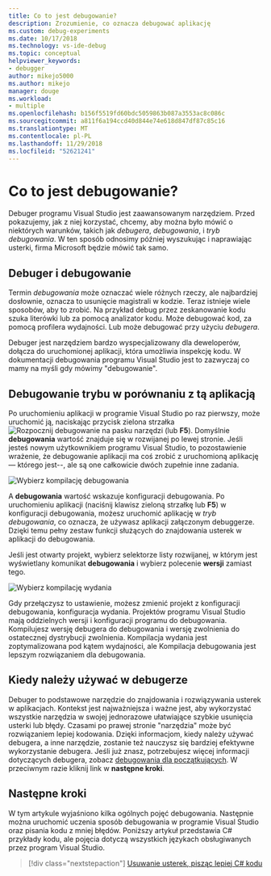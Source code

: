```yaml
---
title: Co to jest debugowanie?
description: Zrozumienie, co oznacza debugować aplikację
ms.custom: debug-experiments
ms.date: 10/17/2018
ms.technology: vs-ide-debug
ms.topic: conceptual
helpviewer_keywords:
- debugger
author: mikejo5000
ms.author: mikejo
manager: douge
ms.workload:
- multiple
ms.openlocfilehash: b156f5519fd60bdc5059863b087a3553ac8c086c
ms.sourcegitcommit: a811f6a194ccd40d844e74e618d847df87c85c16
ms.translationtype: MT
ms.contentlocale: pl-PL
ms.lasthandoff: 11/29/2018
ms.locfileid: "52621241"
---
```

# <a name="what-is-debugging"></a>Co to jest debugowanie?

Debuger programu Visual Studio jest zaawansowanym narzędziem. Przed pokazujemy, jak z niej korzystać, chcemy, aby można było mówić o niektórych warunków, takich jak *debugera*, *debugowania*, i *tryb debugowania*. W ten sposób odnosimy później wyszukując i naprawiając usterki, firma Microsoft będzie mówić tak samo.

## <a name="debugger-vs-debugging"></a>Debuger i debugowanie

Termin *debugowania* może oznaczać wiele różnych rzeczy, ale najbardziej dosłownie, oznacza to usunięcie magistrali w kodzie. Teraz istnieje wiele sposobów, aby to zrobić. Na przykład debug przez zeskanowanie kodu szuka literówki lub za pomocą analizator kodu. Może debugować kod, za pomocą profilera wydajności. Lub może debugować przy użyciu *debugera*.

Debuger jest narzędziem bardzo wyspecjalizowany dla deweloperów, dołącza do uruchomionej aplikacji, która umożliwia inspekcję kodu. W dokumentacji debugowania programu Visual Studio jest to zazwyczaj co mamy na myśli gdy mówimy "debugowanie".

## <a name="debug-mode-vs-running-your-app"></a>Debugowanie trybu w porównaniu z tą aplikacją

Po uruchomieniu aplikacji w programie Visual Studio po raz pierwszy, może uruchomić ją, naciskając przycisk zielona strzałka ![Rozpocznij debugowanie](../debugger/media/dbg-tour-start-debugging.png "Rozpocznij debugowanie") na pasku narzędzi (lub **F5**). Domyślnie **debugowania** wartość znajduje się w rozwijanej po lewej stronie. Jeśli jesteś nowym użytkownikiem programu Visual Studio, to pozostawienie wrażenie, że debugowanie aplikacji ma coś zrobić z uruchomioną aplikację — którego jest--, ale są one całkowicie dwóch zupełnie inne zadania.

![Wybierz kompilację debugowania](../debugger/media/what-is-debugging-debug-build.png)

A **debugowania** wartość wskazuje konfiguracji debugowania. Po uruchomieniu aplikacji (naciśnij klawisz zieloną strzałkę lub **F5**) w konfiguracji debugowania, możesz uruchomić aplikację w *tryb debugowania*, co oznacza, że używasz aplikacji załączonym debuggerze. Dzięki temu pełny zestaw funkcji służących do znajdowania usterek w aplikacji do debugowania.

Jeśli jest otwarty projekt, wybierz selektorze listy rozwijanej, w którym jest wyświetlany komunikat **debugowania** i wybierz polecenie **wersji** zamiast tego.

![Wybierz kompilację wydania](../debugger/media/what-is-debugging-release-build.png)

Gdy przełączysz to ustawienie, możesz zmienić projekt z konfiguracji debugowania, konfiguracja wydania. Projektów programu Visual Studio mają oddzielnych wersji i konfiguracji programu do debugowania. Kompilujesz wersję debugera do debugowania i wersję zwolnienia do ostatecznej dystrybucji zwolnienia. Kompilacja wydania jest zoptymalizowana pod kątem wydajności, ale Kompilacja debugowania jest lepszym rozwiązaniem dla debugowania.

## <a name="when-to-use-a-debugger"></a>Kiedy należy używać w debugerze

Debuger to podstawowe narzędzie do znajdowania i rozwiązywania usterek w aplikacjach. Kontekst jest najważniejsza i ważne jest, aby wykorzystać wszystkie narzędzia w swojej jednorazowe ułatwiające szybkie usunięcia usterki lub błędy. Czasami po prawej stronie "narzędzia" może być rozwiązaniem lepiej kodowania. Dzięki informacjom, kiedy należy używać debugera, a inne narzędzie, zostanie też nauczysz się bardziej efektywne wykorzystanie debugera. Jeśli już znasz, potrzebujesz więcej informacji dotyczących debugera, zobacz [debugowania dla początkujących](../debugger/debugging-absolute-beginners.md). W przeciwnym razie kliknij link w **następne kroki**.

## <a name="next-steps"></a>Następne kroki

W tym artykule wyjaśniono kilka ogólnych pojęć debugowania. Następnie można uruchomić uczenia sposób debugowania w programie Visual Studio oraz pisania kodu z mniej błędów. Poniższy artykuł przedstawia C# przykłady kodu, ale pojęcia dotyczą wszystkich językach obsługiwanych przez program Visual Studio.

> [!div class="nextstepaction"]
> [Usuwanie usterek, pisząc lepiej C# kodu](../debugger/write-better-code-with-visual-studio.md)
